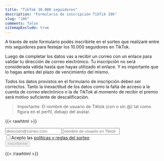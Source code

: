 ```yaml
---
title: "TikTok 10.000 seguidores"
description: "Formulario de inscripción TikTik 10k"
slug: "10k"
comments: false
sitemapExclude: true
---
```


A través de este formulario podés inscribirte en el sorteo que realizaré entre mis seguidores para festejar los 10.000 seguidores en TikTok.

Luego de completar los datos vas a recibir un correo con un enlace para validar tu dirección de correo electrónico.
Tu inscripción no será considerada válida hasta que hayas utilizado el enlace.
Y es importante que lo hagas antes del plazo de vencimiento del mismo.

Todos los datos provistos en el formulario de inscripción deben ser correctos.
Tanto la inexactitud de los datos como la falta de acceso a la cuenta de correo electrónico o la de TikTok al momento de recibir el premio será motivo suficiente de descalificación.

> Importante: El nombre de usuario de Tiktok (con o sin @) tal como figura en el perfil, debajo del avatar.

{{< rawhtml >}}
<link rel='stylesheet' href='/css/loader.css'>  
<script src="https://www.google.com/recaptcha/api.js" async defer></script>
<form id="form" class="user-form" accept-charset="UTF-8" action="https://10k.drkbugs.workers.dev/post" method="POST">
  <input name="email" type="email" placeholder="direccion@correo.com">
  <input name="tiktok_username" type="text" placeholder="nombre de usuario en Tiktok">
  <div id="recaptcha" class="g-recaptcha" data-sitekey="6Ld7BWUeAAAAAO8r3znUF9t8CG-w8M1imglN6niS"></div>
  <div><input type="checkbox" id="policy">Acepto las <a href="/10k-policy">políticas y reglas del sorteo</a></input></div>
  <button id="signup" type="submit" disabled>Inscribirme</button>
</form>
<div id="response"></div>
<script type="text/javascript">
  const LOADER = '<div class="lds-ellipsis"><div></div><div></div><div></div><div></div></div>';
  const ERROR_MESSAGE = '💔 Algo salió mal. Si el error persiste enviá correo a drkbugs@gmail.com';
  function enable_form(form, enable) {
    const elements = form.elements;
    for (let i = 0, len = elements.length; i < len; ++i) {
      elements[i].disabled = !enable;
    }
  } 
  const form = document.querySelector("#form");
  const recaptcha = document.querySelector("#recaptcha");
  const response = document.querySelector("#response");
  const signup = document.querySelector("#signup");
  const policy = document.querySelector("#policy");
  policy.onclick = async (event) => {
    signup.disabled = !policy.checked;
    console.log(signup);
  }
  form.onsubmit = async (event) => {
    event.preventDefault();
    const data = new FormData(event.target);
    const values = Object.fromEntries(data.entries());
    const json = JSON.stringify(values, null, 2);
    response.innerHTML = LOADER;
    enable_form(form, false);
    var xhr = new XMLHttpRequest();
    xhr.open('POST', event.target.action, true);
    xhr.setRequestHeader('Content-Type', 'application/json');
    xhr.onreadystatechange = function() {
      if (this.readyState === XMLHttpRequest.DONE) {
        response.innerHTML = this.responseText;
        recaptcha.remove();
      } else {
        response.innerHTML = ERROR_MESSAGE;
      }
    }
    xhr.onerror = function()  {
      response.innerHTML = ERROR_MESSAGE;
    }
    xhr.send(json);
  }
</script>
{{< /rawhtml >}}